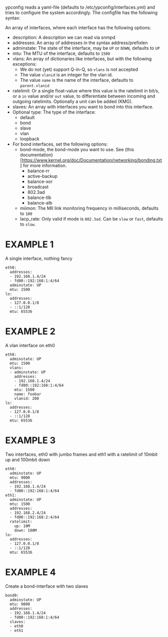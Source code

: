 ypconfig reads a yaml-file (defaults to /etc/ypconfig/interfaces.yml) and tries to configure the system accordingly. The configfile has the following syntax:

An array of interfaces, where each interface has the following options:
- description:
  A description we can read via snmpd
- addresses:
  An array of addresses in the syntax address/prefixlen
- adminstate:
  The state of the interface, may be ```UP``` or ```DOWN```, defaults to ```UP```
- mtu:
  The MTU of the interface, defaults to ```1500```
- vlans:
  An array of dictionaries like interfaces, but with the following exceptions:
  - We do not (yet) support Q-in-Q, so ```vlans``` is not accepted
  - The value ```vlanid``` is an integer for the vlan id.
  - The value ```name``` is the name of the interface, defaults to ```parent.vlanid```
- ratelimit:
  Or a single float-value where this value is the ratelimit in bit/s, or a ```in``` value and/or ```out``` value, to differentiate between incoming and outgoing ratelimits. Optionally a unit can be added (KMG).
- slaves:
  An array with interfaces you want to bond into this interface.
- Optional type:
  The type of the interface:
  - default
  - bond
  - slave
  - vlan
  - loopback
- For bond interfaces, set the following options:
  - bond-mode, the bond-mode you want to use. See (this documentation)[https://www.kernel.org/doc/Documentation/networking/bonding.txt] for more information.
    - balance-rr
    - active-backup
    - balance-xor
    - broadcast
    - 802.3ad
    - balance-tlb
    - balance-alb
  - miimon:
    The MII link monitoring frequency in milliseconds, defaults to ```100```
  - lacp_rate:
    Only valid if mode is ```802.3ad```. Can be ```slow``` or ```fast```, defaults to ```slow```.



EXAMPLE 1
=========

A single interface, nothing fancy

    eth0:
      addresses:
      - 192.168.1.4/24
      - fd00::192:168:1:4/64
      adminstate: UP
      mtu: 1500
    lo:
      addresses:
      - 127.0.0.1/8
      - ::1/128
      mtu: 65536

EXAMPLE 2
=========

A vlan interface on eth0

    eth0:
      adminstate: UP
      mtu: 1500
      vlans:
      - adminstate: UP
        addresses:
        - 192.168.1.4/24
        - fd00::192:168:1:4/64
        mtu: 1500
        name: foobar
        vlanid: 200
    lo:
      addresses:
      - 127.0.0.1/8
      - ::1/128
      mtu: 65536


EXAMPLE 3
=========

Two interfaces, eth0 with jumbo frames and eth1 with a ratelimit of 10mbit up and 100mbit down

    eth0:
      adminstate: UP
      mtu: 9000
      addresses:
      - 192.168.1.4/24
      - fd00::192:168:1:4/64
    eth1:
      adminstate: UP
      mtu: 1500
      addresses:
      - 192.168.2.4/24
      - fd00::192:168:2:4/64
      ratelimit:
        up: 10M
        down: 100M
    lo:
      addresses:
      - 127.0.0.1/8
      - ::1/128
      mtu: 65536

EXAMPLE 4
=========

Create a bond-interface with two slaves

    bond0:
      adminstate: UP
      mtu: 9000
      addresses:
      - 192.168.1.4/24
      - fd00::192:168:1:4/64
      slaves:
      - eth0
      - eth1